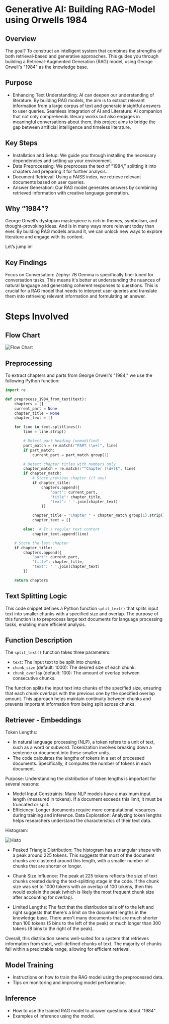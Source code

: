 # Generative AI: Building RAG-Model using Orwells 1984

## Overview
The goal? To construct an intelligent system that combines the strengths of both retrieval-based and generative approaches. This guides you through building a Retrieval-Augmented Generation (RAG) model, using  George Orwell's "1984" as the knowledge base.

## Purpose
* Enhancing Text Understanding:  AI can deepen our understanding of literature. By building RAG models, the aim is to extract relevant information from a large corpus of text and generate insightful answers to user queries.
Seamless Integration of AI and Literature: AI companion that not only comprehends literary works but also engages in meaningful conversations about them, this project aims to bridge the gap between artificial intelligence and timeless literature.

## Key Steps
* Installation and Setup: We guide you through installing the necessary dependencies and setting up your environment.
* Data Preprocessing: We preprocess the text of “1984,” splitting it into chapters and preparing it for further analysis.
* Document Retrieval: Using a FAISS index, we retrieve relevant documents based on user queries.
* Answer Generation: Our RAG model generates answers by combining retrieved information with creative language generation.

## Why “1984”?
George Orwell’s dystopian masterpiece is rich in themes, symbolism, and thought-provoking ideas. And is in many ways more relevant today than ever. By building RAG models around it, we can unlock new ways to explore literature and engage with its content.

Let’s jump in!


## Key Findings

Focus on Conversation: Zephyr 7B Gemma is specifically fine-tuned for conversation tasks. This means it's better at understanding the nuances of natural language and generating coherent responses to questions. This is crucial for a RAG model that needs to interpret user queries and translate them into retrieving relevant information and formulating an answer.

# Steps Involved

## Flow Chart
![Flow Chart](./Images/1984.jpg)

## Preprocessing

To extract chapters and parts from George Orwell's "1984," we use the following Python function:

```python
import re

def preprocess_1984_from_text(text):
    chapters = []
    current_part = None
    chapter_title = None
    chapter_text = []

    for line in text.splitlines():
        line = line.strip()

        # Detect part heading (unmodified)
        part_match = re.match(r"PART (\w+)", line)
        if part_match:
            current_part = part_match.group(1)

        # Detect chapter titles with numbers only
        chapter_match = re.match(r"^Chapter (\d+)$", line)
        if chapter_match:
            # Store previous chapter (if any)
            if chapter_title:
                chapters.append({
                    "part": current_part,
                    "title": chapter_title,
                    "text": ' '.join(chapter_text)
                })

            chapter_title = "Chapter " + chapter_match.group(1).strip()
            chapter_text = []

        else:  # It's regular text content
            chapter_text.append(line)

    # Store the last chapter
    if chapter_title:
        chapters.append({
            "part": current_part,
            "title": chapter_title,
            "text": ' '.join(chapter_text)
        })

    return chapters
```



## Text Splitting Logic

This code snippet defines a Python function `split_text()` that splits input text into smaller chunks with a specified size and overlap. The purpose of this function is to preprocess large text documents for language processing tasks, enabling more efficient analysis.

## Function Description

The `split_text()` function takes three parameters:
- `text`: The input text to be split into chunks.
- `chunk_size` (default: 1000): The desired size of each chunk.
- `chunk_overlap` (default: 100): The amount of overlap between consecutive chunks.

The function splits the input text into chunks of the specified size, ensuring that each chunk overlaps with the previous one by the specified overlap amount. This approach helps maintain continuity between chunks and prevents important information from being split across chunks.

## Retriever - Embeddings

Token Lengths:
* In natural language processing (NLP), a token refers to a unit of text, such as a word or subword. Tokenization involves breaking down a sentence or document into these smaller units.
* The code calculates the lengths of tokens in a set of processed documents. Specifically, it computes the number of tokens in each document.


Purpose:
Understanding the distribution of token lengths is important for several reasons:
* Model Input Constraints: Many NLP models have a maximum input length (measured in tokens). If a document exceeds this limit, it must be truncated or split.
* Efficiency: Longer documents require more computational resources during training and inference.
Data Exploration: Analyzing token lengths helps researchers understand the characteristics of their text data.

Histogram:

![Histo](./histogram.png)

* Peaked Triangle Distribution:  The histogram has a triangular shape with a peak around 225 tokens. This suggests that most of the document chunks are clustered around this length, with a smaller number of chunks that are shorter or longer.

* Chunk Size Influence: The peak at 225 tokens  reflects the size of text chunks created during the text-splitting stage in the code. If the chunk size was set to 1000 tokens with an overlap of 100 tokens, then this would explain the peak (which is likely the most frequent chunk size after accounting for overlap).

* Limited Lengths: The fact that the distribution tails off to the left and right suggests that there's a limit on the document lengths in the knowledge base. There aren't many documents that are much shorter than 100 tokens (5 bins to the left of the peak) or much longer than 300 tokens (8 bins to the right of the peak).

Overall, this distribution seems well-suited for a system that retrieves information from short, well-defined chunks of text. The majority of chunks fall within a predictable range, allowing for efficient retrieval.


## Model Training
- Instructions on how to train the RAG model using the preprocessed data.
- Tips on monitoring and improving model performance.

## Inference
- How to use the trained RAG model to answer questions about "1984".
- Examples of inference using the model.
